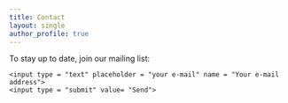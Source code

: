 ```yaml
---
title: Contact
layout: single
author_profile: true
---
```


To stay up to date, join our mailing list:

<form>
<form action="https://formspree.io/contact@openscience-nijmegen.nl"
      method="POST">

    <input type = "text" placeholder = "your e-mail" name = "Your e-mail address">
    <input type = "submit" value= "Send">

</form>
